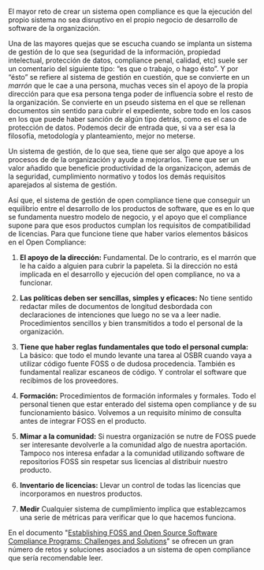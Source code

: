 El mayor reto de crear un sistema open compliance es que la ejecución del propio sistema no sea disruptivo en el propio negocio de desarrollo de software de la organización. 

Una de las mayores quejas que se escucha cuando se implanta un sistema de gestión de lo que sea (seguridad de la información, propiedad intelectual, protección de datos, compliance penal, calidad, etc) suele ser un comentario del siguiente tipo: “es que o trabajo, o hago ésto”. 
Y por “ésto” se refiere al sistema de gestión en cuestión, que se convierte en un *marrón* que le cae a una persona, muchas veces sin el apoyo de la propia dirección para que esa persona tenga poder de influencia sobre el resto de la organización. Se convierte en un pseudo sistema en el que se rellenan documentos sin sentido para cubrir el expediente, sobre todo en los casos en los que puede haber sanción de algún tipo detrás, como es el caso de protección de datos. 
Podemos decir de entrada que, si va a ser esa la filosofía, metodología y planteamiento, mejor no meterse. 
 
Un sistema de gestión, de lo que sea, tiene que ser algo que apoye a los procesos de de la organización y ayude a mejorarlos. Tiene que ser un valor añadido que beneficie productividad de la organizaciçon, además de la seguridad, cumplimiento normativo y todos los demás requisitos aparejados al sistema de gestión. 
 
Así que, el sistema de gestión de open compliance tiene que conseguir un equilibrio entre el desarrollo de los productos de software, que es en lo que se fundamenta nuestro modelo de negocio, y el apoyo que el compliance supone para que esos productos cumplan los requisitos de compatibilidad de licencias. Para que funcione tiene que haber varios elementos básicos en el Open Compliance:
 
1. **El apoyo de la dirección:** 
Fundamental. De lo contrario, es el marrón que le ha caído a alguien para cubrir la papeleta. Si la dirección no está implicada en el desarrollo y ejecución del open compliance, no va a funcionar. 
 
2.  **Las políticas deben ser sencillas, simples y eficaces:**
No tiene sentido redactar miles de documentos de longitud desbordada con declaraciones de intenciones que luego no se va a leer nadie. 
Procedimientos sencillos y bien transmitidos a todo el personal de la organización. 
 
3. **Tiene que haber reglas fundamentales que todo el personal cumpla:**
La básico: que todo el mundo levante una tarea al OSBR cuando vaya a utilizar código fuente FOSS o de dudosa procedencia. 
También es fundamental realizar escaneos de código.
Y controlar el software que recibimos de los proveedores. 
 
4. **Formación:**
Procedimientos de formación informales y formales. Todo el personal tienen que estar enterado del sistema open compliance y de su funcionamiento básico. Volvemos a un requisito mínimo de consulta antes de integrar FOSS en el producto. 
 
5. **Mimar a la comunidad:**
Si nuestra organización se nutre de FOSS puede ser interesante devolverle a la comunidad algo de nuestra aportación. 
Tampoco nos interesa enfadar a la comunidad utilizando software de repositorios FOSS sin respetar sus licencias al distribuir nuestro producto. 
 
6. **Inventario de licencias:**
Llevar un control de todas las licencias que incorporamos en nuestros productos. 
 
7. **Medir**
Cualquier sistema de cumplimiento implica que establezcamos una serie de métricas para verificar que lo que hacemos funciona. 
 
 
 
 
En el documento "[Establishing FOSS and Open Source Software Compliance Programs: Challenges and Solutions](https://www.linux.com/publications/establishing-free-and-open-source-software-compliance-programs-challenges-and-solutions)" se ofrecen un gran número de retos y soluciones asociados a un sistema de open compliance que sería recomendable leer. 

